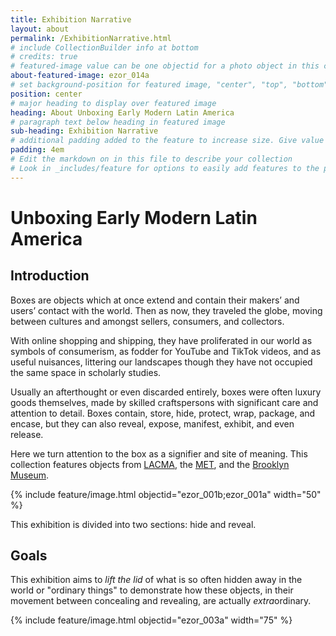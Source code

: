 ```yaml
---
title: Exhibition Narrative
layout: about
permalink: /ExhibitionNarrative.html
# include CollectionBuilder info at bottom
# credits: true
# featured-image value can be one objectid for a photo object in this collection, a relative path to an image in this project, or a full url to any image. If left blank, no featured image will appear at top of About page.
about-featured-image: ezor_014a
# set background-position for featured image, "center", "top", "bottom"
position: center
# major heading to display over featured image
heading: About Unboxing Early Modern Latin America
# paragraph text below heading in featured image
sub-heading: Exhibition Narrative
# additional padding added to the feature to increase size. Give value in em or px, e.g. "5em".
padding: 4em
# Edit the markdown on in this file to describe your collection
# Look in _includes/feature for options to easily add features to the page
---
```


# Unboxing Early Modern Latin America

## Introduction

Boxes are objects which at once extend and contain their makers’ and users’ contact with the world. Then as now, they traveled the globe, moving between cultures and amongst sellers, consumers, and collectors. 

With online shopping and shipping, they have proliferated in our world as symbols of consumerism, as fodder for YouTube and TikTok videos, and as useful nuisances, littering our landscapes though they have not occupied the same space in scholarly studies. 

Usually an afterthought or even discarded entirely, boxes were often luxury goods themselves, made by skilled craftspersons with significant care and attention to detail. Boxes contain, store, hide, protect, wrap, package, and encase, but they can also reveal, expose, manifest, exhibit, and even release. 

Here we turn attention to the box as a signifier and site of meaning. This collection features objects from [LACMA](https://www.lacma.org/), the [MET](https://www.metmuseum.org/), and the [Brooklyn Museum](https://www.brooklynmuseum.org/).

{% include feature/image.html objectid="ezor_001b;ezor_001a" width="50" %}

This exhibition is divided into two sections: hide and reveal.

## Goals

This exhibition aims to *lift the lid* of what is so often hidden away in the world or "ordinary things" to demonstrate how these objects, in their movement between concealing and revealing, are actually *extra*ordinary. 

{% include feature/image.html objectid="ezor_003a" width="75" %} 

<!-- IMPORTANT!!! DELETE this comment and the include below when you are finished editing this page for your collection. The include below introduces about page features. They will show up on your collection's about page until you delete it.  -->

